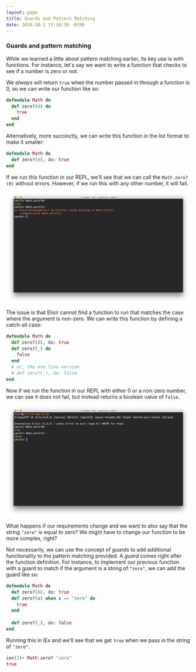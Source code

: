 ```yaml
---
layout: page
title: Guards and Pattern Matching
date: 2016-10-1 13:38:30 -0700
---
```


### Guards and pattern matching

While we learned a little about pattern matching earlier, its key use is with functions. For instance, let's say we want to write a function that checks to see if a number is zero or not.

We _always_ will return `true` when the number passed in through a function is 0, so we can write our function like so:

```elixir
defmodule Math do
  def zero?(0) do
    true
  end
end
```

Alternatively, more succinctly, we can write this function in the list format to make it smaller:

```elixir
defmodule Math do
  def zero?(0), do: true
end
```

If we run this function in our REPL, we'll see that we can call the `Math.zero?(0)` without errors. However, if we run this with any other number, it will fail.

![](/assets/learning_elixir/zero-matching.png)

The issue is that Elixir cannot find a function to run that matches the case where the argument is non-zero. We can write this function by defining a catch-all case:

```elixir
defmodule Math do
  def zero?(0), do: true
  def zero?(_) do
    false
  end
  # or, the one line version
  # def zero?(_), do: false
end
```

Now if we run the function in our REPL with either 0 or a non-zero number, we can see it does not fail, but instead returns a boolean value of `false`.

![](/assets/learning_elixir/zero-matching-1.png)

What happens if our requirements change and we want to _also_ say that the string `"zero"` is equal to zero? We might have to change our function to be more complex, right?

Not necessarily, we can use the concept of _guards_ to add additional functionality to the pattern matching provided. A _guard_ comes right after the function definition. For instance, to implement our previous function with a guard to match if the argument is a string of `"zero"`, we can add the guard like so:

```elixir
defmodule Math do
  def zero?(0), do: true
  def zero?(x) when x == "zero" do
    true
  end

  def zero?(_), do: false
end
```

Running this in IEx and we'll see that we get `true` when we pass in the string of `"zero"`.

```elixir
iex(2)> Math.zero? "zero"
true
```
